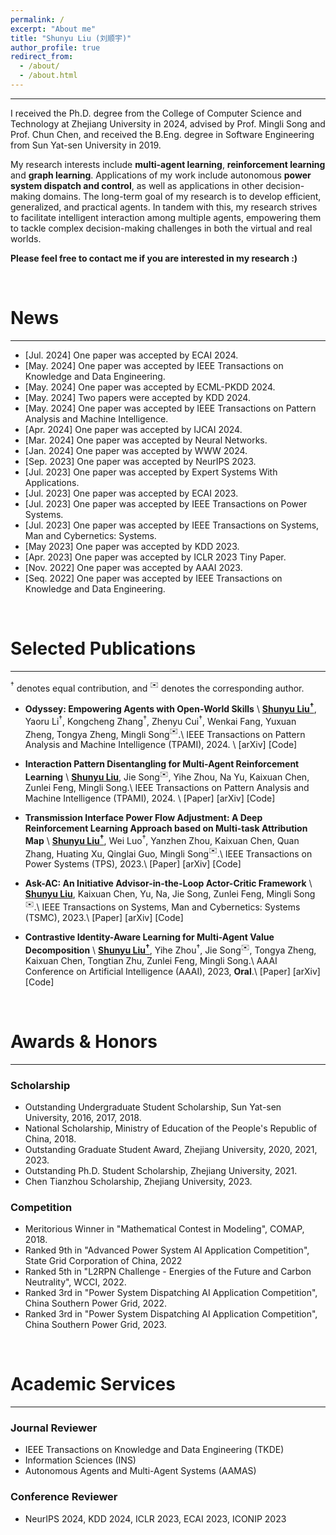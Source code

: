 ```yaml
---
permalink: /
excerpt: "About me"
title: "Shunyu Liu (刘顺宇)"
author_profile: true
redirect_from: 
  - /about/
  - /about.html
---
```



---

I received the Ph.D. degree from the College of Computer Science and Technology at <a href="https://www.zju.edu.cn/english/" target="_blank" style="text-decoration: none">Zhejiang University</a> in 2024, advised by Prof. <a href="https://person.zju.edu.cn/en/msong" target="_blank" style="text-decoration: none">Mingli Song</a> and Prof. <a href="https://person.zju.edu.cn/en/0082004" target="_blank" style="text-decoration: none">Chun Chen</a>, and received the B.Eng. degree in Software Engineering from <a href="https://www.sysu.edu.cn/sysuen/" target="_blank" style="text-decoration: none">Sun Yat-sen University</a> in 2019. 

My research interests include **multi-agent learning**, **reinforcement learning** and **graph learning**. Applications of my work include autonomous **power system dispatch and control**, as well as applications in other decision-making domains. The long-term goal of my research is to develop efficient, generalized, and practical agents. In tandem with this, my research strives to facilitate intelligent interaction among multiple agents, empowering them to tackle complex decision-making challenges in both the virtual and real worlds. 

**Please feel free to contact me if you are interested in my research :)**

<br>


# News
---


- [Jul. 2024] One paper was accepted by <a href="https://ecai2024.eu/" target="_blank" style="text-decoration: none">ECAI 2024</a>.
- [May. 2024] One paper was accepted by <a href="https://ieeexplore.ieee.org/xpl/RecentIssue.jsp?punumber=69" target="_blank" style="text-decoration: none">IEEE Transactions on Knowledge and Data Engineering</a>.
- [May. 2024] One paper was accepted by <a href="https://ecmlpkdd.org/2024/" target="_blank" style="text-decoration: none">ECML-PKDD 2024</a>.
- [May. 2024] Two papers were accepted by <a href="https://kdd2024.kdd.org/" target="_blank" style="text-decoration: none">KDD 2024</a>.
- [May. 2024] One paper was accepted by <a href="https://ieeexplore.ieee.org/xpl/RecentIssue.jsp?punumber=34" target="_blank" style="text-decoration: none">IEEE Transactions on Pattern Analysis and Machine Intelligence</a>.
- [Apr. 2024] One paper was accepted by <a href="https://ijcai24.org/" target="_blank" style="text-decoration: none">IJCAI 2024</a>.
- [Mar. 2024] One paper was accepted by <a href="https://www.sciencedirect.com/journal/neural-networks" target="_blank" style="text-decoration: none">Neural Networks</a>.
- [Jan. 2024] One paper was accepted by <a href="https://www2024.thewebconf.org/" target="_blank" style="text-decoration: none">WWW 2024</a>.
- [Sep. 2023] One paper was accepted by <a href="https://nips.cc/Conferences/2023" target="_blank" style="text-decoration: none">NeurIPS 2023</a>.
- [Jul. 2023] One paper was accepted by <a href="https://www.sciencedirect.com/journal/expert-systems-with-applications" target="_blank" style="text-decoration: none">Expert Systems With Applications</a>.
- [Jul. 2023] One paper was accepted by <a href="https://ecai2023.eu/" target="_blank" style="text-decoration: none">ECAI 2023</a>.
- [Jul. 2023] One paper was accepted by <a href="https://ieeexplore.ieee.org/xpl/RecentIssue.jsp?punumber=59" target="_blank" style="text-decoration: none">IEEE Transactions on Power Systems</a>.
- [Jul. 2023] One paper was accepted by <a href="https://ieeexplore.ieee.org/xpl/RecentIssue.jsp?punumber=6221021" target="_blank" style="text-decoration: none">IEEE Transactions on Systems, Man and Cybernetics: Systems</a>.
- [May 2023] One paper was accepted by <a href="https://kdd.org/kdd2023/" target="_blank" style="text-decoration: none">KDD 2023</a>.
- [Apr. 2023] One paper was accepted by <a href="https://iclr.cc/Conferences/2023" target="_blank" style="text-decoration: none">ICLR 2023 Tiny Paper</a>.
- [Nov. 2022] One paper was accepted by <a href="https://aaai-23.aaai.org/" target="_blank" style="text-decoration: none">AAAI 2023</a>.
- [Seq. 2022] One paper was accepted by <a href="https://ieeexplore.ieee.org/xpl/RecentIssue.jsp?punumber=69" target="_blank" style="text-decoration: none">IEEE Transactions on Knowledge and Data Engineering</a>.


<br>




# Selected Publications
---



$^\dagger$ denotes equal contribution, and $^✉️$ denotes the corresponding author.


- **Odyssey: Empowering Agents with Open-World Skills**  \\
  **<u>Shunyu Liu$^\dagger$</u>**, Yaoru Li$^\dagger$, Kongcheng Zhang$^\dagger$, Zhenyu Cui$^\dagger$, Wenkai Fang, Yuxuan Zheng, Tongya Zheng, Mingli Song$^✉️$.\\
  IEEE Transactions on Pattern Analysis and Machine Intelligence (TPAMI), 2024. \\
  <a href="https://arxiv.org/abs/2407.15325" target="_blank" style="text-decoration: none">\[arXiv\]</a> <a href="https://github.com/zju-vipa/Odyssey" target="_blank" style="text-decoration: none">\[Code\]</a>

- **Interaction Pattern Disentangling for Multi-Agent Reinforcement Learning**  \\
  **<u>Shunyu Liu</u>**, Jie Song$^✉️$, Yihe Zhou, Na Yu, Kaixuan Chen, Zunlei Feng, Mingli Song.\\
  IEEE Transactions on Pattern Analysis and Machine Intelligence (TPAMI), 2024. \\
  <a href="https://ieeexplore.ieee.org/document/10529613" target="_blank" style="text-decoration: none">\[Paper\]</a> <a href="https://arxiv.org/abs/2207.03902" target="_blank" style="text-decoration: none">\[arXiv\]</a> <a href="https://github.com/liushunyu/OPT" target="_blank" style="text-decoration: none">\[Code\]</a>

- **Transmission Interface Power Flow Adjustment: A Deep Reinforcement Learning Approach based on Multi-task Attribution Map** \\
  **<u>Shunyu Liu$^\dagger$</u>**, Wei Luo$^\dagger$, Yanzhen Zhou, Kaixuan Chen, Quan Zhang, Huating Xu, Qinglai Guo, Mingli Song$^✉️$.\\
  IEEE Transactions on Power Systems (TPS), 2023.\\
  <a href="https://ieeexplore.ieee.org/document/10192091" target="_blank" style="text-decoration: none">\[Paper\]</a> <a href="https://arxiv.org/abs/2405.15831" target="_blank" style="text-decoration: none">\[arXiv\]</a> <a href="https://github.com/Cra2yDavid/MAM" target="_blank" style="text-decoration: none">\[Code\]</a> 

- **Ask-AC: An Initiative Advisor-in-the-Loop Actor-Critic Framework**  \\
  **<u>Shunyu Liu</u>**, Kaixuan Chen, Yu, Na, Jie Song, Zunlei Feng, Mingli Song$^✉️$.\\
  IEEE Transactions on Systems, Man and Cybernetics: Systems (TSMC), 2023.\\
  <a href="https://ieeexplore.ieee.org/abstract/document/10210582" target="_blank" style="text-decoration: none">\[Paper\]</a> <a href="https://arxiv.org/abs/2207.01955" target="_blank" style="text-decoration: none">\[arXiv\]</a> <a href="https://github.com/liushunyu/Ask-AC" target="_blank" style="text-decoration: none">\[Code\]</a>

- **Contrastive Identity-Aware Learning for Multi-Agent Value Decomposition** \\
  **<u>Shunyu Liu$^\dagger$</u>**, Yihe Zhou$^\dagger$, Jie Song$^✉️$, Tongya Zheng, Kaixuan Chen, Tongtian Zhu, Zunlei Feng, Mingli Song.\\
  AAAI Conference on Artificial Intelligence (AAAI), 2023, **Oral**.\\
  <a href="https://ojs.aaai.org/index.php/AAAI/article/view/26370" target="_blank" style="text-decoration: none">\[Paper\]</a> <a href="https://arxiv.org/abs/2211.12712" target="_blank" style="text-decoration: none">\[arXiv\]</a> <a href="https://github.com/liushunyu/CIA" target="_blank" style="text-decoration: none">\[Code\]</a>




<br>

# Awards & Honors
---



### Scholarship
  - Outstanding Undergraduate Student Scholarship, Sun Yat-sen University, 2016, 2017, 2018.
  - National Scholarship, Ministry of Education of the People's Republic of China, 2018.
  - Outstanding Graduate Student Award, Zhejiang University, 2020, 2021, 2023.
  - Outstanding Ph.D. Student Scholarship, Zhejiang University, 2021.
  - Chen Tianzhou Scholarship, Zhejiang University, 2023.


### Competition
  - Meritorious Winner in "Mathematical Contest in Modeling", COMAP, 2018.
  - Ranked 9th in "Advanced Power System AI Application Competition", State Grid Corporation of China, 2022
  - Ranked 5th in "L2RPN Challenge - Energies of the Future and Carbon Neutrality", WCCI, 2022.
  - Ranked 3rd in "Power System Dispatching AI Application Competition", China Southern Power Grid, 2022.
  - Ranked 3rd in "Power System Dispatching AI Application Competition", China Southern Power Grid, 2023.

<br>

# Academic Services
---




### Journal Reviewer
  - IEEE Transactions on Knowledge and Data Engineering (TKDE)
  - Information Sciences (INS)
  - Autonomous Agents and Multi-Agent Systems (AAMAS)

### Conference Reviewer
  - NeurIPS 2024, KDD 2024, ICLR 2023, ECAI 2023, ICONIP 2023



